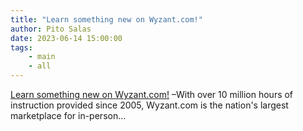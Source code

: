 ```yaml
---
title: "Learn something new on Wyzant.com!"
author: Pito Salas
date: 2023-06-14 15:00:00
tags:
    - main
    - all
---
```



[ Learn something new on Wyzant.com!](< https://www.wyzant.com>) –With over 10
million hours of instruction provided since 2005, Wyzant.com is the nation's
largest marketplace for in-person…


